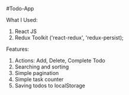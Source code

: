 #Todo-App

What I Used:

1. React JS
2. Redux Toolkit ('react-redux', 'redux-persist);

Features:

1. Actions: Add, Delete, Complete Todo
2. Searching and sorting
3. Simple pagination
4. Simple task counter
5. Saving todos to localStorage
